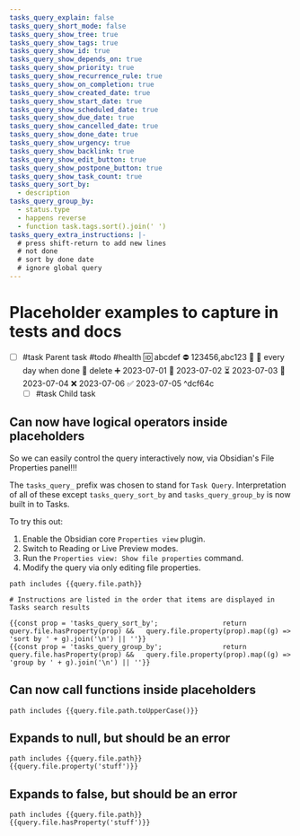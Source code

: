 ```yaml
---
tasks_query_explain: false
tasks_query_short_mode: false
tasks_query_show_tree: true
tasks_query_show_tags: true
tasks_query_show_id: true
tasks_query_show_depends_on: true
tasks_query_show_priority: true
tasks_query_show_recurrence_rule: true
tasks_query_show_on_completion: true
tasks_query_show_created_date: true
tasks_query_show_start_date: true
tasks_query_show_scheduled_date: true
tasks_query_show_due_date: true
tasks_query_show_cancelled_date: true
tasks_query_show_done_date: true
tasks_query_show_urgency: true
tasks_query_show_backlink: true
tasks_query_show_edit_button: true
tasks_query_show_postpone_button: true
tasks_query_show_task_count: true
tasks_query_sort_by:
  - description
tasks_query_group_by:
  - status.type
  - happens reverse
  - function task.tags.sort().join(' ')
tasks_query_extra_instructions: |-
  # press shift-return to add new lines
  # not done
  # sort by done date
  # ignore global query
---
```


# Placeholder examples to capture in tests and docs

- [ ] #task Parent task #todo #health 🆔 abcdef ⛔ 123456,abc123 🔼 🔁 every day when done 🏁 delete ➕ 2023-07-01 🛫 2023-07-02 ⏳ 2023-07-03 📅 2023-07-04 ❌ 2023-07-06 ✅ 2023-07-05 ^dcf64c
  - [ ] #task Child task

## Can now have logical operators inside placeholders

So we can easily control the query interactively now, via Obsidian's File Properties panel!!!

The `tasks_query_` prefix was chosen to stand for `Task Query`. Interpretation of all of these except `tasks_query_sort_by` and `tasks_query_group_by` is now built in to Tasks.

To try this out:

1. Enable the Obsidian core `Properties view` plugin.
2. Switch to Reading or Live Preview modes.
3. Run the `Properties view: Show file properties` command.
4. Modify the query via only editing file properties.

```tasks
path includes {{query.file.path}}

# Instructions are listed in the order that items are displayed in Tasks search results

{{const prop = 'tasks_query_sort_by';                return query.file.hasProperty(prop) &&   query.file.property(prop).map((g) => 'sort by ' + g).join('\n') || ''}}
{{const prop = 'tasks_query_group_by';               return query.file.hasProperty(prop) &&   query.file.property(prop).map((g) => 'group by ' + g).join('\n') || ''}}
```

## Can now call functions inside placeholders

```tasks
path includes {{query.file.path.toUpperCase()}}
```

## Expands to null, but should be an error

```tasks
path includes {{query.file.path}}
{{query.file.property('stuff')}}
```

## Expands to false, but should be an error

```tasks
path includes {{query.file.path}}
{{query.file.hasProperty('stuff')}}
```
